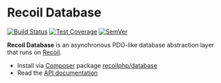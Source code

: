 # Recoil Database

[![Build Status]](https://travis-ci.org/recoilphp/database)
[![Test Coverage]](https://coveralls.io/r/recoilphp/database?branch=develop)
[![SemVer]](http://semver.org)

**Recoil Database** is an asynchronous PDO-like database abstraction layer that runs on [Recoil](https://github.com/recoilphp/recoil).

* Install via [Composer](http://getcomposer.org) package [recoilphp/database](https://packagist.org/packages/recoilphp/database)
* Read the [API documentation](http://recoilphp.github.io/database/artifacts/documentation/api/)

<!-- references -->
[Build Status]: http://img.shields.io/travis/recoilphp/database/develop.svg
[Test Coverage]: http://img.shields.io/coveralls/recoilphp/database/develop.svg
[SemVer]: http://img.shields.io/:semver-0.0.0-red.svg
